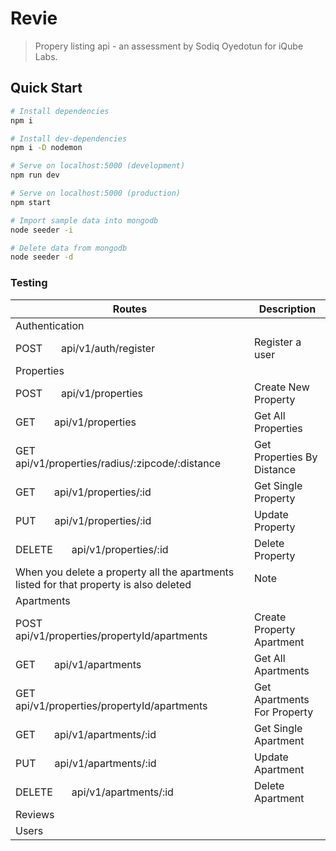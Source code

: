 # Revie

> Propery listing api - an assessment by Sodiq Oyedotun for iQube Labs.

## Quick Start

```bash
# Install dependencies
npm i

# Install dev-dependencies
npm i -D nodemon

# Serve on localhost:5000 (development)
npm run dev

# Serve on localhost:5000 (production)
npm start

# Import sample data into mongodb
node seeder -i

# Delete data from mongodb
node seeder -d
```

### Testing

| Routes                                                                                 | Description                 |
| -------------------------------------------------------------------------------------- | --------------------------- |
| Authentication                                                                         |                             |
| POST &nbsp; &nbsp; &nbsp; api/v1/auth/register                                         | Register a user             |
| Properties                                                                             |                             |
| POST &nbsp; &nbsp; &nbsp; api/v1/properties                                            | Create New Property         |
| GET &nbsp; &nbsp; &nbsp; api/v1/properties                                             | Get All Properties          |
| GET &nbsp; &nbsp; &nbsp; api/v1/properties/radius/:zipcode/:distance                   | Get Properties By Distance  |
| GET &nbsp; &nbsp; &nbsp; api/v1/properties/:id                                         | Get Single Property         |
| PUT &nbsp; &nbsp; &nbsp; api/v1/properties/:id                                         | Update Property             |
| DELETE &nbsp; &nbsp; &nbsp; api/v1/properties/:id                                      | Delete Property             |
| When you delete a property all the apartments listed for that property is also deleted | Note                        |
| Apartments                                                                             |                             |
| POST &nbsp; &nbsp; &nbsp; api/v1/properties/propertyId/apartments                      | Create Property Apartment   |
| GET &nbsp; &nbsp; &nbsp; api/v1/apartments                                             | Get All Apartments          |
| GET &nbsp; &nbsp; &nbsp; api/v1/properties/propertyId/apartments                       | Get Apartments For Property |
| GET &nbsp; &nbsp; &nbsp; api/v1/apartments/:id                                         | Get Single Apartment        |
| PUT &nbsp; &nbsp; &nbsp; api/v1/apartments/:id                                         | Update Apartment            |
| DELETE &nbsp; &nbsp; &nbsp; api/v1/apartments/:id                                      | Delete Apartment            |
| Reviews                                                                                |                             |
| Users                                                                                  |                             |
